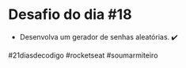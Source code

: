 # Desafio do dia #18

+ Desenvolva um gerador de senhas aleatórias. ✔️

#21diasdecodigo #rocketseat #soumarmiteiro